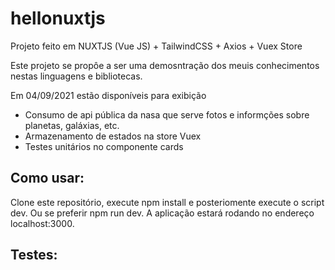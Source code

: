 # hellonuxtjs

Projeto feito em NUXTJS (Vue JS) + TailwindCSS + Axios + Vuex Store 

Este projeto se propôe a ser uma demosntração dos meuis conhecimentos nestas linguagens e bibliotecas.

Em 04/09/2021 estão disponíveis para exibição
- Consumo de api pública da nasa que serve fotos e informções sobre planetas, galáxias, etc.
- Armazenamento de estados na store Vuex
- Testes unitários no componente cards

## Como usar:

Clone este repositório, execute npm install e posteriomente execute o script dev. Ou se preferir npm run dev. A aplicação estará rodando no endereço localhost:3000.

## Testes:

